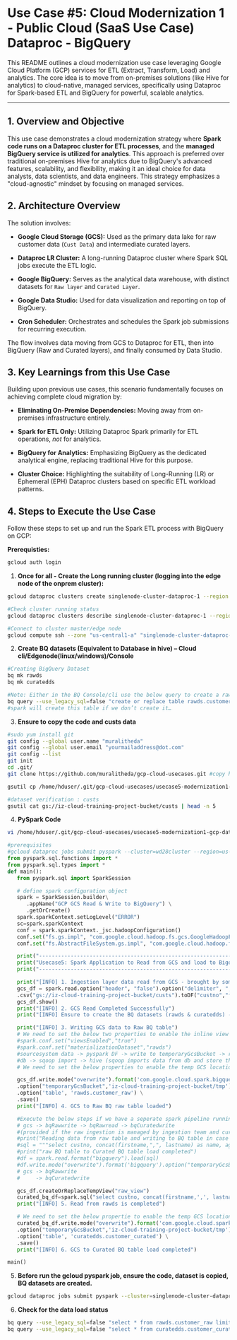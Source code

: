 # Use Case #5: Cloud Modernization 1 - Public Cloud (SaaS Use Case) Dataproc - BigQuery

This README outlines a cloud modernization use case leveraging Google Cloud Platform (GCP) services for ETL (Extract, Transform, Load) and analytics. The core idea is to move from on-premises solutions (like Hive for analytics) to cloud-native, managed services, specifically using Dataproc for Spark-based ETL and BigQuery for powerful, scalable analytics.

---

## 1. Overview and Objective

This use case demonstrates a cloud modernization strategy where **Spark code runs on a Dataproc cluster for ETL processes**, and the **managed BigQuery service is utilized for analytics**. This approach is preferred over traditional on-premises Hive for analytics due to BigQuery's advanced features, scalability, and flexibility, making it an ideal choice for data analysts, data scientists, and data engineers. This strategy emphasizes a "cloud-agnostic" mindset by focusing on managed services.


## 2. Architecture Overview

The solution involves:

* **Google Cloud Storage (GCS):** Used as the primary data lake for raw customer data (`Cust Data`) and intermediate curated layers.

* **Dataproc LR Cluster:** A long-running Dataproc cluster where Spark SQL jobs execute the ETL logic.

* **Google BigQuery:** Serves as the analytical data warehouse, with distinct datasets for `Raw layer` and `Curated Layer`.

* **Google Data Studio:** Used for data visualization and reporting on top of BigQuery.

* **Cron Scheduler:** Orchestrates and schedules the Spark job submissions for recurring execution.

The flow involves data moving from GCS to Dataproc for ETL, then into BigQuery (Raw and Curated layers), and finally consumed by Data Studio.


## 3. Key Learnings from this Use Case

Building upon previous use cases, this scenario fundamentally focuses on achieving complete cloud migration by:

* **Eliminating On-Premise Dependencies:** Moving away from on-premises infrastructure entirely.

* **Spark for ETL Only:** Utilizing Dataproc Spark primarily for ETL operations, *not* for analytics.

* **BigQuery for Analytics:** Emphasizing BigQuery as the dedicated analytical engine, replacing traditional Hive for this purpose.

* **Cluster Choice:** Highlighting the suitability of Long-Running (LR) or Ephemeral (EPH) Dataproc clusters based on specific ETL workload patterns.


## 4. Steps to Execute the Use Case

Follow these steps to set up and run the Spark ETL process with BigQuery on GCP:

**Prerequisties:**

```bash
gcloud auth login
```

1. **Once for all - Create the Long running cluster (logging into the edge node of the onprem cluster):**

```bash
gcloud dataproc clusters create singlenode-cluster-dataproc-1 --region us-central1 --zone us-central1-a --enable-component-gateway --single-node --master-machine-type e2-standard-2 --master-boot-disk-size 100 --image-version 2.1-debian11 --project iz-cloud-training-project --max-idle 7200s
```
```bash
#Check cluster running status
gcloud dataproc clusters describe singlenode-cluster-dataproc-1 --region=us-central1
```
```bash
#Connect to cluster master/edge node
gcloud compute ssh --zone "us-central1-a" "singlenode-cluster-dataproc-1-m" --project "iz-cloud-training-project"
```

2. **Create BQ datasets (Equivalent to Database in hive) – Cloud cli/Edgenode(linux/windows)/Console**

```bash
#Creating BigQuery Dataset
bq mk rawds
bq mk curatedds

#Note: Either in the BQ Console/cli use the below query to create a raw (native) table
bq query --use_legacy_sql=false "create or replace table rawds.customer_raw(custno INT64, firstname STRING,lastname STRING,age INT64,profession STRING);"
#spark will create this table if we don’t create it…
```

3. **Ensure to copy the code and custs data**
```bash
#sudo yum install git  
git config --global user.name "muralitheda"  
git config --global user.email "yourmailaddress@dot.com"  
git config --list  
git init  
cd .git/  
git clone https://github.com/muralitheda/gcp-cloud-usecases.git #copy his repo url from github  

gsutil cp /home/hduser/.git/gcp-cloud-usecases/usecase5-modernization1-gcp-dataproc-bigquery/Usecase5_gcsToBQRawToBQCurated.py gs://iz-cloud-training-project-bucket/codebase/

#dataset verification : custs
gsutil cat gs://iz-cloud-training-project-bucket/custs | head -n 5

```

4. **PySpark Code**

```bash
vi /home/hduser/.git/gcp-cloud-usecases/usecase5-modernization1-gcp-dataproc-bigquery/Usecase5_gcsToBQRawToBQCurated.py
```
```python
#prerequisites
#gcloud dataproc jobs submit pyspark --cluster=wd28cluster --region=us-east1 --jars gs://com-inceptez-data/jars/spark-3.1-bigquery-0.27.1-preview.jar,gs://com-inceptez-data/jars/gcs-connector-latest-hadoop2.jar /home/hduser/install/gcp/gcsToBQRawToBQCurated.py
from pyspark.sql.functions import *
from pyspark.sql.types import *
def main():
   from pyspark.sql import SparkSession

   # define spark configuration object
   spark = SparkSession.builder\
      .appName("GCP GCS Read & Write to BigQuery") \
      .getOrCreate()
   spark.sparkContext.setLogLevel("ERROR")
   sc=spark.sparkContext
   conf = spark.sparkContext._jsc.hadoopConfiguration()
   conf.set("fs.gs.impl", "com.google.cloud.hadoop.fs.gcs.GoogleHadoopFileSystem")
   conf.set("fs.AbstractFileSystem.gs.impl", "com.google.cloud.hadoop.fs.gcs.GoogleHadoopFS")

   print("-----------------------------------------------------------------------------------------------------------------------------------")
   print("Usecase5: Spark Application to Read from GCS and load to Bigquery (Raw) and load into another Bigquery (Curated) table in the GCP")
   print("-----------------------------------------------------------------------------------------------------------------------------------")

   print("[INFO] 1. Ingestion layer data read from GCS - brought by some data producers")
   gcs_df = spark.read.option("header", "false").option("delimiter", ",").option("inferschema", "true")\
   .csv("gs://iz-cloud-training-project-bucket/custs").toDF("custno","firstname","lastname","age","profession")
   gcs_df.show()
   print("[INFO] 2. GCS Read Completed Successfully")
   print("[INFO] Ensure to create the BQ datasets (rawds & curatedds) -> table creation (optional) ")

   print("[INFO] 3. Writing GCS data to Raw BQ table")
   # We need to set the below two properties to enable the inline view queries and dataset info
   #spark.conf.set("viewsEnabled","true")
   #spark.conf.set("materializationDataset","rawds")
   #sourcesystem data -> pyspark DF -> write to temporaryGcsBucket -> read from GCS using a viewsEnabled -> store the final result materializationDataset -> 'rawds.customer_raw'
   #db -> sqoop import -> hive (sqoop imports data from db and store the interiem data into HDFS (temp loc) -> hive table (load data inpath)
   # We need to set the below properties to enable the temp GCS location (change to your GCS location) for bq write

   gcs_df.write.mode("overwrite").format('com.google.cloud.spark.bigquery.BigQueryRelationProvider') \
   .option("temporaryGcsBucket",'iz-cloud-training-project-bucket/tmp')\
   .option('table', 'rawds.customer_raw') \
   .save()
   print("[INFO] 4. GCS to Raw BQ raw table loaded")

   #Execute the below steps if we have a seperate spark pipeline running to read data from BQ raw to the BQ curated 
   # gcs -> bqRawwrite -> bqRawread -> bqCuratedwrite
   #(provided if the raw ingestion is managed by ingestion team and curation is taken care by curation team)
   #print("Reading data from raw table and writing to BQ table in case if we create it as a seperate pipeline")
   #sql = """select custno, concat(firstname,",", lastname) as name, age, coalesce(profession,"unknown") as profession from rawds.customer_raw where age>30""" #pushdown optimization
   #print("raw BQ table to Curated BQ table load completed")
   #df = spark.read.format("bigquery").load(sql)
   #df.write.mode("overwrite").format('bigquery').option("temporaryGcsBucket",'incpetez-data-samples/tmp').option('table', 'curatedds.customer_curated').save()
   # gcs -> bqRawwrite 
   #     -> bqCuratedwrite

   gcs_df.createOrReplaceTempView("raw_view")
   curated_bq_df=spark.sql("select custno, concat(firstname,',', lastname) as name, age, coalesce(profession,'unknown') as profession from raw_view where age>30")
   print("[INFO] 5. Read from rawds is completed")

   # We need to set the below propertie to enable the temp GCS location for bq write
   curated_bq_df.write.mode("overwrite").format('com.google.cloud.spark.bigquery.BigQueryRelationProvider') \
   .option("temporaryGcsBucket",'iz-cloud-training-project-bucket/tmp')\
   .option('table', 'curatedds.customer_curated') \
   .save()
   print("[INFO] 6. GCS to Curated BQ table load completed")

main()
```

5. **Before run the gcloud pyspark job, ensure the code, dataset is copied, BQ datasets are created.**  
```bash
gcloud dataproc jobs submit pyspark --cluster=singlenode-cluster-dataproc-1 --region=us-central1 gs://iz-cloud-training-project-bucket/codebase/Usecase5_gcsToBQRawToBQCurated.py
```

6. **Check for the data load status**  
```bash
bq query --use_legacy_sql=false "select * from rawds.customer_raw limit 10"
bq query --use_legacy_sql=false "select * from curatedds.customer_curated limit 10"
```



